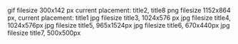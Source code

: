 gif filesize 300x142 px current placement: title2, title8
png filesize 1152x864 px,  current placement: title1
jpg filesize  title3,  1024x576 px
jpg filesize title4,   1024x576px
jpg filesize title5, 965x1524px
jpg filesize title6, 670x440px
jpg filesize title7, 500x500px


